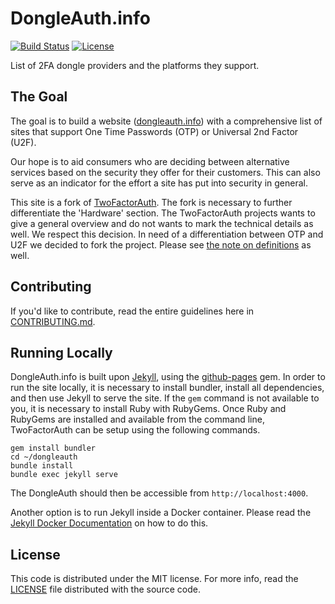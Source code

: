 DongleAuth.info
=================

[![Build Status](https://travis-ci.org/Nitrokey/dongleauth.svg)](https://travis-ci.org/Nitrokey/dongleauth)
[![License](https://img.shields.io/badge/license-mit-blue.svg?style=flat)](/LICENSE)

List of 2FA dongle providers and the platforms they support. 

## The Goal

The goal is to build a website ([dongleauth.info](https://www.dongleauth.info)) with a comprehensive list of sites that support One Time Passwords (OTP) or Universal 2nd Factor (U2F).

Our hope is to aid consumers who are deciding between alternative services based on the security they
offer for their customers. This can also serve as an indicator for the effort a site has put into security in general.

This site is a fork of [TwoFactorAuth](https://twofactorauth.org). The fork is necessary to further differentiate the 'Hardware' section. The TwoFactorAuth projects wants to give a general overview and do not wants to mark the technical details as well. We respect this decision. In need of a differentiation between OTP and U2F we decided to fork the project. Please see [the note on definitions](https://github.com/Nitrokey/dongleauth/blob/device_authenticators/CONTRIBUTING.md#a-note-on-definitions) as well.

## Contributing

If you'd like to contribute, read the entire guidelines here in
[CONTRIBUTING.md][contrib].

## Running Locally

DongleAuth.info is built upon [Jekyll](https://jekyllrb.com/), using the [github-pages](https://github.com/github/pages-gem) gem.
In order to run the site locally, it is necessary to install bundler, install all dependencies, and then use Jekyll to serve
the site. If the `gem` command is not available to you, it is necessary to install Ruby with RubyGems.
Once Ruby and RubyGems are installed and available from the command line, TwoFactorAuth can be setup using the following commands.

```
gem install bundler
cd ~/dongleauth
bundle install
bundle exec jekyll serve
```

The DongleAuth should then be accessible from `http://localhost:4000`.

Another option is to run Jekyll inside a Docker container.  Please read the [Jekyll Docker Documentation](https://github.com/envygeeks/jekyll-docker/blob/master/README.md) on how to do this.

## License

This code is distributed under the MIT license. For more info, read the
[LICENSE][license] file distributed with the source code.

[contrib]: /CONTRIBUTING.md
[license]: /LICENSE
